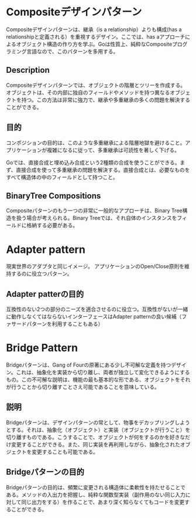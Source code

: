 # Compositeデザインパターン

Compositeデザインパターンは、継承（is a relationship）よりも構成(has a relationshipと定義される）を重視するデザイン。ここでは、has aアプローチによるオブジェクト構造の作り方を学ぶ。Goは性質上、純粋なCompositeプログラミング言語なので、このパターンを多用する。

## Description

Compositeデザインパターンでは、オブジェクトの階層とツリーを作成する。オブジェクトは、その内部に独自のフィールドやメソッドを持つ異なるオブジェクトを持つ。この方法は非常に強力で、継承や多重継承の多くの問題を解決することができる。

## 目的

コンポジションの目的は、このような多重継承による階層地獄を避けること。アプリケーションが複雑になるに従って、多重継承は可読性を著しく下げる。

Goでは、直接合成と埋め込み合成という2種類の合成を使うことができる。まず、直接合成を使って多重継承の問題を解決する。直接合成とは、必要なものをすべて構造体の中のフィールドとして持つこと。

## BinaryTree Compositions

Compositeパターンのもう一つの非常に一般的なアプローチは、Binary Tree構造を扱う場合が考えられる。Binary Treeでは、それ自体のインスタンスをフィールドに格納する必要がある。

# Adapter pattern

現実世界のアダプタと同じイメージ。
アプリケーションのOpen/Close原則を維持するのに役立つパターン。

## Adapter patterの目的

互換性のない2つの部分のニーズを適合させるのに役立つ。互換性がないが一緒に動作しなくてはならないインターフェースはAdapter patternの良い候補（ファサードパターンを利用することもある）

# Bridge Pattern

Bridgeパターンは、Gang of Fourの原著にある少し不可解な定義を持つデザイン。これは、抽象化を実装から切り離し、両者が独立して変化できるようにするもの。この不可解な説明は、機能の最も基本的な形である、オブジェクトをそれが行うことから切り離すことさえ可能であることを意味している。

## 説明

Bridgeパターンは、デザインパターンの常として、物事をデカップリングしようとする。それは、抽象化（オブジェクト）と実装（オブジェクトが行うこと）を切り離すものである。こうすることで、オブジェクトが何をするのかを好きなだけ変更することができる。また、同じ実装を再利用しながら、抽象化されたオブジェクトを変更することも可能である。

## Bridgeパターンの目的

Bridgeパターンの目的は、頻繁に変更される構造体に柔軟性を持たせることである。メソッドの入出力を把握し、純粋な関数型実装（副作用のない同じ入力に対して同じ出力をする）を作ることで、あまり深く知らなくてもコードを変更することができる。

## 